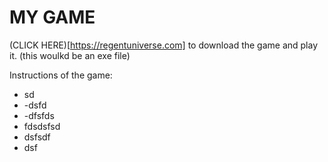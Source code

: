 
# MY GAME

(CLICK HERE)[https://regentuniverse.com] to download the game and play it. (this woulkd be an exe file)

Instructions of the game:


- sd
- -dsfd
- -dfsfds
- fdsdsfsd
- dsfsdf
- dsf
